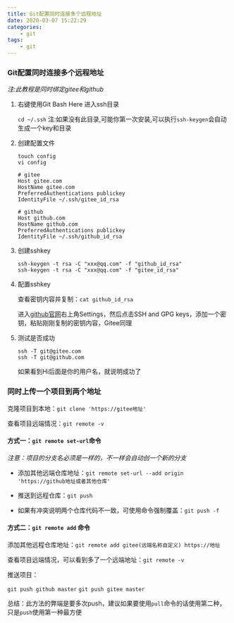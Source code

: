 ```yaml
---
title: Git配置同时连接多个远程地址
date: 2020-03-07 15:22:29
categories:
    - git
tags:
    - git
---
```


### Git配置同时连接多个远程地址

*注:此教程是同时绑定gitee和github*

1. 右键使用Git Bash Here 进入ssh目录

   `cd ~/.ssh`
   注:如果没有此目录,可能你第一次安装,可以执行`ssh-keygen`会自动生成一个key和目录

2. 创建配置文件

   ```
   touch config
   vi config
   ```

   ```
   # gitee
   Host gitee.com
   HostName gitee.com
   PreferredAuthentications publickey
   IdentityFile ~/.ssh/gitee_id_rsa
   
   # github
   Host github.com
   HostName github.com
   PreferredAuthentications publickey
   IdentityFile ~/.ssh/github_id_rsa
   ```

3. 创建sshkey

   ```
   ssh-keygen -t rsa -C "xxx@qq.com" -f "github_id_rsa"
   ssh-keygen -t rsa -C "xxx@qq.com" -f "gitee_id_rsa"
   ```

4. 配置sshkey

   查看密钥内容并复制：`cat github_id_rsa`

    进入[github官网](https://github.com/ "github官网")右上角Settings，然后点击SSH and GPG keys，添加一个密钥，粘贴刚刚复制的密钥内容，Gitee同理

5. 测试是否成功

   ```
   ssh -T git@gitee.com
   ssh -T git@github.com
   ```

   如果看到Hi后面是你的用户名，就说明成功了

### 同时上传一个项目到两个地址

克隆项目到本地：`git clone 'https://gitee地址'`

查看项目远端情况：`git remote -v`

#### 方式一：`git remote set-url`命令

*注意：项目的分支名必须是一样的，不一样会自动创一个新的分支*

* 添加其他远端仓库地址：`git remote set-url --add origin 'https://github地址或者其他仓库'`

* 推送到远程仓库：`git push`

* 如果有冲突说明两个仓库代码不一致，可使用命令强制覆盖：`git push -f`


#### 方式二：`git remote add` 命令

添加其他远程仓库地址：`git remote add gitee(远端名称自定义) https://地址`

查看项目远端情况，可以看到多了一个远端地址：`git remote -v`

推送项目：

`git push github master`
`git push gitee master`


总结：此方法的弊端是要多次push，建议如果要使用`pull`命令的话使用第二种，只是`push`使用第一种最方便

